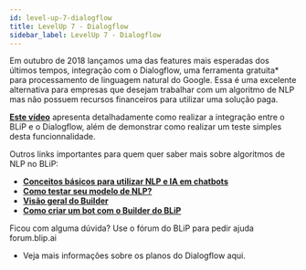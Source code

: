 ```yaml
---
id: level-up-7-dialogflow
title: LevelUp 7 - Dialogflow
sidebar_label: LevelUp 7 - Dialogflow
---
```


Em outubro de 2018 lançamos uma das features mais esperadas dos últimos tempos, integração com o Dialogflow, uma ferramenta gratuita* para processamento de linguagem natural do Google. Essa é uma excelente alternativa para empresas que desejam trabalhar com um algoritmo de NLP mas não possuem recursos financeiros para utilizar uma solução paga.

[**Este vídeo**](https://www.facebook.com/blip.messaging/videos/192517565007019/) apresenta detalhadamente como realizar a integração entre o BLiP e o Dialogflow, além de demonstrar como realizar um teste simples desta funcionnalidade.

Outros links importantes para quem quer saber mais sobre algoritmos de NLP no BLiP:

* [**Conceitos básicos para utilizar NLP e IA em chatbots**](concepts/ai/ai-conceitos-basicos-nlp-e-ai.md)
* [**Como testar seu modelo de NLP?**](practice/ai/ai-como-testar-modelo-nlp.md)
* [**Visão geral do Builder**](concepts/getting-started/gs-visao-geral-do-builder.md)
* [**Como criar um bot com o Builder do BLiP**](concepts/getting-started/gs-como-criar-um-bot-com-builder.md)

Ficou com alguma dúvida? Use o fórum do BLiP para pedir ajuda forum.blip.ai

* Veja mais informações sobre os planos do Dialogflow aqui.

